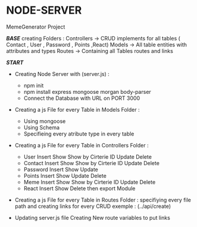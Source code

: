 # NODE-SERVER
MemeGenerator Project

*****BASE*****
creating Folders :
Controllers -> CRUD  implements for all tables ( Contact , User , Password , Points ,React)
Models -> All table entities with attributes and types
Routes -> Containing all Tables routes and links 

*****START*****
+ Creating Node Server with (server.js) :
  - npm init
  - npm install express mongoose morgan body-parser
  - Connect the Database with URL on PORT 3000


+ Creating a js File for every Table in Models Folder :
  - Using mongoose 
  - Using Schema 
  - Specifieing every atribute type in every table


+ Creating a js File for every Table in Controllers Folder :
  - User 
        Insert
        Show
        Show by Cirterie ID
        Update
        Delete
  - Contact
        Insert
        Show
        Show by Cirterie ID
        Update
        Delete
  - Password
        Insert
        Show
        Update
  - Points
        Insert
        Show
        Update
        Delete
  - Meme
        Insert
        Show
        Show by Cirterie ID
        Update
        Delete   
  - React
        Insert
        Show
        Delete
  then export Module
+ Creating a js File for every Table in Routes Folder :
    specifiying every file path and creating links for every CRUD 
    exemple : (../api/create)
  
+ Updating server.js file
     Creating New route variables to put links
